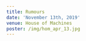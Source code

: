 ```yaml
---
title: Rumours
date: 'November 13th, 2019'
venue: House of Machines
poster: /img/hom_apr_13.jpg
---
```


